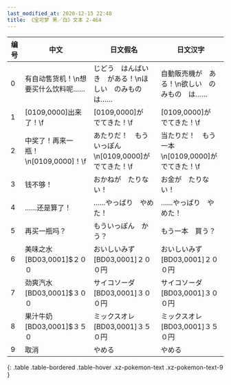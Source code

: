 ```yaml
---
last_modified_at: 2020-12-15 22:48
title: 《宝可梦 黑／白》文本 2-464
---
```

| 编号 | 中文 | 日文假名 | 日文汉字 |
| ---- | ---- | ---- | --- |
| 0 | 有自动售货机！\n想要买什么饮料呢…… | じどう　はんばいき　がある！\nほしい　のみもの　は…… | 自動販売機が　ある！\n欲しい　のみもの　は…… |
| 1 | [0109,0000]出来了！\f | [0109,0000]が　でてきた！\f | [0109,0000]が　でてきた！\f |
| 2 | 中奖了！再来一瓶！\n[0109,0000]！\f | あたりだ！　もういっぽん\n[0109,0000]が　でてきた！\f | 当たりだ！　もう一本\n[0109,0000]が　でてきた！\f |
| 3 | 钱不够！ | おかねが　たりない！ | お金が　たりない！ |
| 4 | ……还是算了！ | ……やっぱり　やめた！ | ……やっぱり　やめた！ |
| 5 | 再买一瓶吗？ | もういっぽん　かう？ | もう一本　買う？ |
| 6 | 美味之水[BD03,0001]$２００ | おいしいみず[BD03,0001]２００円 | おいしいみず[BD03,0001]２００円 |
| 7 | 劲爽汽水[BD03,0001]$３００ | サイコソーダ[BD03,0001]３００円 | サイコソーダ[BD03,0001]３００円 |
| 8 | 果汁牛奶[BD03,0001]$３５０ | ミックスオレ[BD03,0001]３５０円 | ミックスオレ[BD03,0001]３５０円 |
| 9 | 取消 | やめる | やめる |
{: .table .table-bordered .table-hover .xz-pokemon-text .xz-pokemon-text-9 }